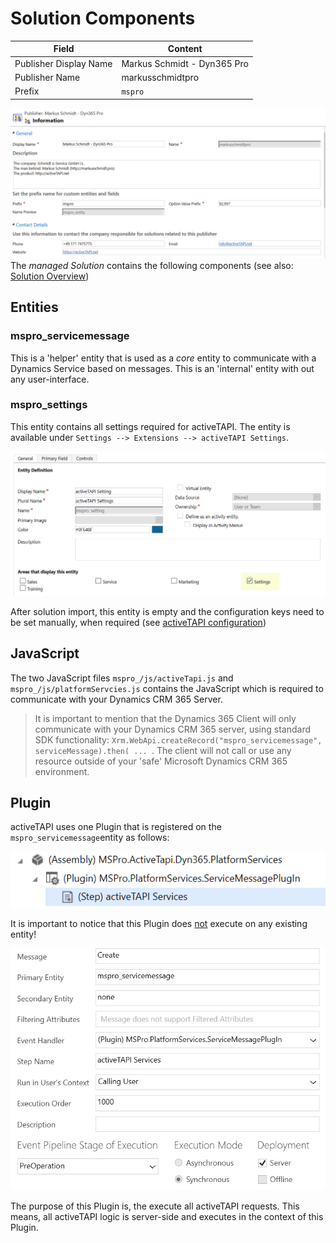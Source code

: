 

# Solution Components

| Field | Content |
| -------------- | --------------------------- |
| Publisher Display Name  | Markus Schmidt - Dyn365 Pro |
| Publisher Name | markusschmidtpro |
| Prefix | `mspro` |

![image-20191217155505874](components.assets/image-20191217155505874.png)The *managed Solution* contains the following components (see also: [Solution Overview](index.md))

## Entities

### mspro_servicemessage

This is a 'helper' entity that is used as a *core* entity to communicate with a Dynamics Service based on messages. This is an 'internal' entity with out any user-interface.

### mspro_settings

This entity contains all settings required for activeTAPI. The entity is available under `Settings --> Extensions --> activeTAPI Settings`.

![image-20191217151214810](components.assets/image-20191217151214810.png)

After solution import, this entity is empty and the configuration keys need to be set manually, when required (see [activeTAPI configuration](..\configuration\activeTapiSettingEntity.md))

## JavaScript

The two JavaScript files `mspro_/js/activeTapi.js`  and  `mspro_/js/platformServcies.js` contains the JavaScript which is required to communicate with your Dynamics CRM 365 Server.

> It is important to mention that the Dynamics 365 Client will only communicate with your Dynamics CRM 365 server, using standard SDK functionality: `Xrm.WebApi.createRecord("mspro_servicemessage", serviceMessage).then( ... `. The client will not call or use any resource outside of your 'safe' Microsoft Dynamics CRM 365 environment.

## Plugin

activeTAPI uses one Plugin that is registered on the `mspro_servicemessage`entity as follows:

![image-20191217153539852](components.assets/image-20191217153539852.png)

It is important to notice that this Plugin does <u>not</u> execute on any existing entity!

![image-20191217153629482](components.assets/image-20191217153629482.png)

The purpose of this Plugin is, the execute all activeTAPI requests. This means, all activeTAPI logic is server-side and executes in the context of this Plugin.
